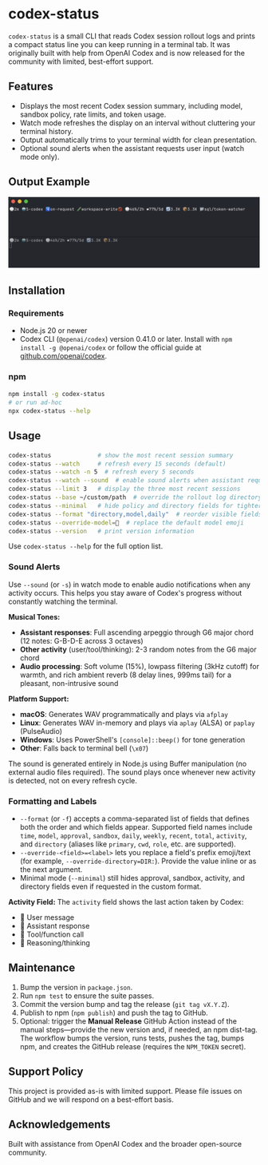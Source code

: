 # codex-status

`codex-status` is a small CLI that reads Codex session rollout logs and prints a compact status line you can keep running in a terminal tab. It was originally built with help from OpenAI Codex and is now released for the community with limited, best-effort support.

## Features
- Displays the most recent Codex session summary, including model, sandbox policy, rate limits, and token usage.
- Watch mode refreshes the display on an interval without cluttering your terminal history.
- Output automatically trims to your terminal width for clean presentation.
- Optional sound alerts when the assistant requests user input (watch mode only).

## Output Example

![codex-status output example](output-example.png)

## Installation

### Requirements
- Node.js 20 or newer
- Codex CLI (`@openai/codex`) version 0.41.0 or later. Install with `npm install -g @openai/codex` or follow the official guide at [github.com/openai/codex](https://github.com/openai/codex).

### npm
```bash
npm install -g codex-status
# or run ad-hoc
npx codex-status --help
```

## Usage
```bash
codex-status             # show the most recent session summary
codex-status --watch     # refresh every 15 seconds (default)
codex-status --watch -n 5  # refresh every 5 seconds
codex-status --watch --sound  # enable sound alerts when assistant requests input
codex-status --limit 3   # display the three most recent sessions
codex-status --base ~/custom/path  # override the rollout log directory
codex-status --minimal   # hide policy and directory fields for tighter output
codex-status --format "directory,model,daily"  # reorder visible fields
codex-status --override-model=🤩  # replace the default model emoji
codex-status --version   # print version information
```
Use `codex-status --help` for the full option list.

### Sound Alerts
Use `--sound` (or `-s`) in watch mode to enable audio notifications when any activity occurs. This helps you stay aware of Codex's progress without constantly watching the terminal.

**Musical Tones:**
- **Assistant responses**: Full ascending arpeggio through G6 major chord (12 notes: G-B-D-E across 3 octaves)
- **Other activity** (user/tool/thinking): 2-3 random notes from the G6 major chord
- **Audio processing**: Soft volume (15%), lowpass filtering (3kHz cutoff) for warmth, and rich ambient reverb (8 delay lines, 999ms tail) for a pleasant, non-intrusive sound

**Platform Support:**
- **macOS**: Generates WAV programmatically and plays via `afplay`
- **Linux**: Generates WAV in-memory and plays via `aplay` (ALSA) or `paplay` (PulseAudio)
- **Windows**: Uses PowerShell's `[console]::beep()` for tone generation
- **Other**: Falls back to terminal bell (`\x07`)

The sound is generated entirely in Node.js using Buffer manipulation (no external audio files required). The sound plays once whenever new activity is detected, not on every refresh cycle.

### Formatting and Labels
- `--format` (or `-f`) accepts a comma-separated list of fields that defines both the order and which fields appear. Supported field names include `time`, `model`, `approval`, `sandbox`, `daily`, `weekly`, `recent`, `total`, `activity`, and `directory` (aliases like `primary`, `cwd`, `role`, etc. are supported).
- `--override-<field>=<label>` lets you replace a field's prefix emoji/text (for example, `--override-directory=DIR:`). Provide the value inline or as the next argument.
- Minimal mode (`--minimal`) still hides approval, sandbox, activity, and directory fields even if requested in the custom format.

**Activity Field:**
The `activity` field shows the last action taken by Codex:
- 👤 User message
- 💬 Assistant response
- 🔧 Tool/function call
- 🤔 Reasoning/thinking

## Maintenance
1. Bump the version in `package.json`.
2. Run `npm test` to ensure the suite passes.
3. Commit the version bump and tag the release (`git tag vX.Y.Z`).
4. Publish to npm (`npm publish`) and push the tag to GitHub.
5. Optional: trigger the **Manual Release** GitHub Action instead of the manual steps—provide the new version and, if needed, an npm dist-tag. The workflow bumps the version, runs tests, pushes the tag, bumps npm, and creates the GitHub release (requires the `NPM_TOKEN` secret).

## Support Policy
This project is provided as-is with limited support. Please file issues on GitHub and we will respond on a best-effort basis.

## Acknowledgements
Built with assistance from OpenAI Codex and the broader open-source community.
